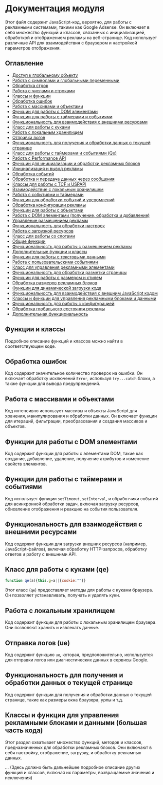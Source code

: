 # Документация модуля

Этот файл содержит JavaScript-код, вероятно, для работы с рекламными системами, такими как Google Adsense. Он включает в себя множество функций и классов, связанных с инициализацией, обработкой и отображением рекламы на веб-странице.  Код использует различные API для взаимодействия с браузером и настройкой параметров отображения.


## Оглавление

* [Доступ к глобальному объекту](#доступ-к-глобальному-объекту)
* [Работа с символами и глобальными переменными](#работа-с-символами-и-глобальными-переменными)
* [Обработка строк](#обработка-строк)
* [Работа с числами и строками](#работа-с-числами-и-строками)
* [Классы и функции](#классы-и-функции)
* [Обработка ошибок](#обработка-ошибок)
* [Работа с массивами и объектами](#работа-с-массивами-и-объектами)
* [Функции для работы с DOM элементами](#функции-для-работы-с-dom-элементами)
* [Функции для работы с таймерами и событиями](#функции-для-работы-с-таймерами-и-событиями)
* [Функциональность для взаимодействия с внешними ресурсами](#функциональность-для-взаимодействия-с-внешними-ресурсами)
* [Класс для работы с куками](#класс-для-работы-с-куками)
* [Работа с локальным хранилищем](#работа-с-локальным-хранилищем)
* [Отправка логов](#отправка-логов)
* [Функциональность для получения и обработки данных о текущей странице](#функциональность-для-получения-и-обработки-данных-о-текущей-странице)
* [Класс для работы с таймерами и событиями (Qe)](#класс-для-работы-с-таймерами-и-событиями-qe)
* [Работа с Performance API](#работа-с-performance-api)
* [Функции для инициализации и обработки рекламных блоков](#функции-для-инициализации-и-обработки-рекламных-блоков)
* [Инициализация и вывод рекламы](#инициализация-и-вывод-рекламы)
* [Обработка событий](#обработка-событий)
* [Обработка и передача данных через сообщения](#обработка-и-передача-данных-через-сообщения)
* [Классы для работы с TCF и USPAPI](#классы-для-работы-с-tcf-и-uspapi)
* [Взаимодействие с локальным хранилищем](#взаимодействие-с-локальным-хранилищем)
* [Работа с событиями и таймерами](#работа-с-событиями-и-таймерами)
* [Функции для обработки событий и уведомлений](#функции-для-обработки-событий-и-уведомлений)
* [Обработка конфигурации рекламы](#обработка-конфигурации-рекламы)
* [Функции для работы с объектами](#функции-для-работы-с-объектами)
* [Работа с DOM элементами (получение, обработка и добавление)](#работа-с-dom-элементами-получение-обработка-и-добавление)
* [Управление размещением рекламы](#управление-размещением-рекламы)
* [Функциональность для обработки настроек](#функциональность-для-обработки-настроек)
* [Работа с загрузкой ресурсов](#работа-с-загрузкой-ресурсов)
* [Класс для работы со слотами](#класс-для-работы-со-слотами)
* [Общие функции](#общие-функции)
* [Функциональность для работы с размещением рекламы](#функциональность-для-работы-с-размещением-рекламы)
* [Дополнительные функции и классы](#дополнительные-функции-и-классы)
* [Функции для работы с текстовыми данными](#функции-для-работы-с-текстовыми-данными)
* [Работа с пользовательскими событиями](#работа-с-пользовательскими-событиями)
* [Класс для управления рекламными элементами](#класс-для-управления-рекламными-элементами)
* [Функциональность для обработки разметки страницы](#функциональность-для-обработки-разметки-страницы)
* [Функции для работы с размером и стилем](#функции-для-работы-с-размером-и-стилем)
* [Обработка размеров рекламных блоков](#обработка-размеров-рекламных-блоков)
* [Функции для динамической загрузки кода](#функции-для-динамической-загрузки-кода)
* [Функциональность для взаимодействия с внешним JavaScript кодом](#функциональность-для-взаимодействия-с-внешним-javascript-кодом)
* [Классы и функции для управления рекламными блоками и данными](#классы-и-функции-для-управления-рекламными-блоками-и-данными)
* [Функциональность для работы с конфигурацией](#функциональность-для-работы-с-конфигурацией)
* [Обработка глобального состояния рекламы](#обработка-глобального-состояния-рекламы)
* [Дополнительная функциональность](#дополнительная-функциональность)


## Функции и классы

Подробное описание функций и классов можно найти в соответствующем коде.


## Обработка ошибок

Код содержит значительное количество проверок на ошибки. Он включает обработку исключений `Error`,  используя `try...catch` блоки, а также функции для вывода предупреждений.


## Работа с массивами и объектами

Код интенсивно использует массивы и объекты JavaScript для хранения, манипулирования и обработки данных. Он включает функции для итераций, фильтрации, преобразования и создания массивов и объектов.


## Функции для работы с DOM элементами

Код содержит функции для работы с элементами DOM, такие как создание, добавление, удаление, получение атрибутов и изменение свойств элементов.


## Функции для работы с таймерами и событиями


Код использует функции `setTimeout`, `setInterval`, и обработчики событий для асинхронной обработки задач, включая загрузку ресурсов, обновление отображения и реакцию на события пользователя.


## Функциональность для взаимодействия с внешними ресурсами


Код содержит функции для загрузки внешних ресурсов (например, JavaScript-файлов), включая обработку HTTP-запросов, обработку ответов и работу с внешними API.



## Класс для работы с куками (qe)

```javascript
function qe(a){this.g=a||{cookie:""}} 
```

Этот класс (`qe`) предоставляет методы для работы с куками браузера.  Он позволяет устанавливать, получать и удалять куки.


## Работа с локальным хранилищем


Код содержит функции для работы с локальным хранилищем браузера. Они позволяют хранить и извлекать данные.


## Отправка логов (ue)


Код содержит функцию `ue`, которая, предположительно, используется для отправки логов или диагностических данных в сервисы Google.


##  Функциональность для получения и обработки данных о текущей странице


Код содержит функции для получения и обработки данных о текущей странице, такие как размеры окна браузера, урлы и т.д.


## Классы и функции для управления рекламными блоками и данными (большая часть кода)


Этот раздел охватывает множество функций, методов и классов, предназначенных для обработки рекламных блоков.  Они включают в себя настройку, отображение, загрузку, и обработку рекламных данных.


... (Здесь должно быть дальнейшее подробное описание других функций и классов, включая их параметры, возвращаемые значения и исключения)


```